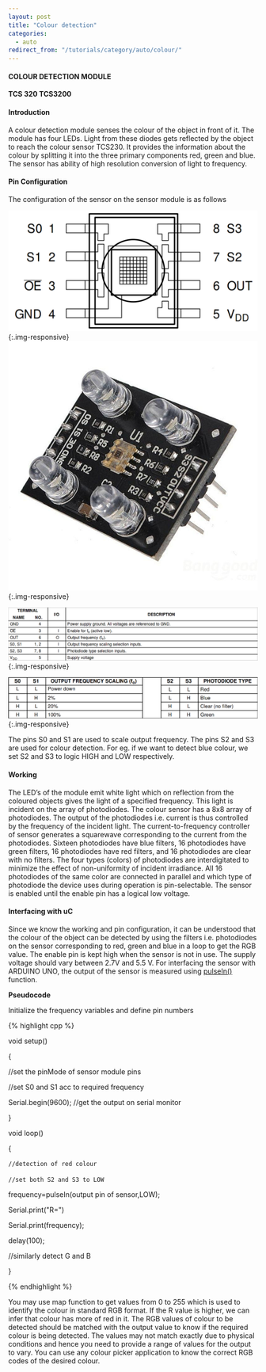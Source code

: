 ```yaml
---
layout: post
title: "Colour detection"
categories:
  - auto
redirect_from: "/tutorials/category/auto/colour/"
---
```


#### COLOUR DETECTION MODULE

**TCS 320 TCS3200**

#### Introduction

A colour detection module senses the colour of the object in front of it. The module has four LEDs. Light from these diodes gets reflected by the object to reach the colour sensor TCS230. It provides the information about the colour by splitting it into the three primary components red, green and blue. The sensor has ability of high resolution conversion of light to frequency. 

#### Pin Configuration

The configuration of the sensor on the sensor module is as follows

![1](/img/tutorial/colour_detection/image_0.png){:.img-responsive}  ![2](/img/tutorial/colour_detection/image_1.jpg){:.img-responsive} 	

![3](/img/tutorial/colour_detection/image_2.png){:.img-responsive}

![4](/img/tutorial/colour_detection/image_3.png){:.img-responsive}

The pins S0 and S1 are used to scale output frequency. The pins S2 and S3 are used for colour detection. For eg. if we want to detect blue colour, we set S2 and S3 to logic HIGH and LOW respectively.

#### Working

The LED’s of the module emit white light which on reflection from the coloured objects gives the light of a specified frequency. This light is incident on the array of photodiodes. The colour sensor has a 8x8 array of photodiodes. The output of the photodiodes i.e. current is thus controlled by the frequency of the incident light. The current-to-frequency controller of sensor generates a squarewave corresponding to the current from the photodiodes. Sixteen photodiodes have blue filters, 16 photodiodes have green filters, 16 photodiodes have red filters, and 16 photodiodes are clear with no filters. The four types (colors) of photodiodes are interdigitated to minimize the effect of non-uniformity of incident irradiance. All 16 photodiodes of the same color are connected in parallel and which type of photodiode the device uses during operation is pin-selectable. The sensor is enabled until the enable pin has a logical low voltage. 

#### Interfacing with uC

Since we know the working and pin configuration, it can be understood that the colour of the object can be detected by using the filters i.e. photodiodes on the sensor corresponding to red, green and blue in a loop to get the RGB value. The enable pin is kept high when the sensor is not in use. The supply voltage should vary between 2.7V and 5.5 V. For interfacing the sensor with ARDUINO UNO, the output of the sensor is measured using [pulseIn()](https://www.arduino.cc/en/Reference/pulseIn) function. 

**Pseudocode**

Initialize the frequency variables and define pin numbers

{% highlight cpp %}

void setup()

{

//set the pinMode of sensor module pins

//set S0 and S1 acc to required frequency

Serial.begin(9600); //get the output on serial monitor

}

void loop()

{

	//detection of red colour

	//set both S2 and S3 to LOW

frequency=pulseIn(output pin of sensor,LOW);

Serial.print("R=")

Serial.print(frequency);

delay(100);

//similarly detect G and B

}

{% endhighlight %}


You may use map function to get values from 0 to 255 which is used to identify the colour in standard RGB format. If the R value is higher, we can infer that colour has more of red in it. The RGB values of colour to be detected should be matched with the output value to know if the required colour is being detected. The values may not match exactly due to physical conditions and hence you need to provide a range of values for the output to vary. You can use any colour picker application to know the correct RGB codes of the desired colour.

